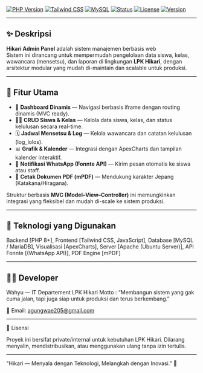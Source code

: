 [![PHP Version](https://img.shields.io/badge/PHP-8.3%2B-777BB4?logo=php&logoColor=white)]()
[![Tailwind CSS](https://img.shields.io/badge/Tailwind-3.x-38B2AC?logo=tailwindcss&logoColor=white)]()
[![MySQL](https://img.shields.io/badge/MySQL-8.x-4479A1?logo=mysql&logoColor=white)]()
[![Status](https://img.shields.io/badge/Status-Production-blue)]()
[![License](https://img.shields.io/badge/License-Private-red)]()
[![Version](https://img.shields.io/badge/version-v1.9.x-green)]()

---

## ✨ Deskripsi

**Hikari Admin Panel** adalah sistem manajemen berbasis web  
Sistem ini dirancang untuk mempermudah pengelolaan data siswa, kelas, wawancara (mensetsu), dan laporan di lingkungan **LPK Hikari**, dengan arsitektur modular yang mudah di-maintain dan scalable untuk produksi.

---

## 🚀 Fitur Utama

- 🧭 **Dashboard Dinamis** — Navigasi berbasis iframe dengan routing dinamis (MVC ready).  
- 👩‍🎓 **CRUD Siswa & Kelas** — Kelola data siswa, kelas, dan status kelulusan secara real-time.  
- 🗓️ **Jadwal Mensetsu & Log** — Kelola wawancara dan catatan kelulusan (log_lolos).  
- 📊 **Grafik & Kalender** — Integrasi dengan ApexCharts dan tampilan kalender interaktif.  
- 💬 **Notifikasi WhatsApp (Fonnte API)** — Kirim pesan otomatis ke siswa atau staff.  
- 🧾 **Cetak Dokumen PDF (mPDF)** — Mendukung karakter Jepang (Katakana/Hiragana).

Struktur berbasis **MVC (Model–View–Controller)** ini memungkinkan integrasi yang fleksibel dan mudah di-scale ke sistem produksi.

---

## 🧩 Teknologi yang Digunakan
Backend	[PHP 8+],
Frontend	[Tailwind CSS, JavaScript],
Database	[MySQL / MariaDB],
Visualisasi	[ApexCharts],
Server	[Apache (Ubuntu Server)],
API	Fonnte [(WhatsApp API)],
PDF Engine	[mPDF]

---
## 👨‍💻 Developer
Wahyu — IT Departement LPK Hikari 
Motto :
“Membangun sistem yang gak cuma jalan, tapi juga siap untuk produksi dan terus berkembang.”

📧 Email: agungwae205@gmail.com

---

📜 Lisensi

Proyek ini bersifat private/internal untuk kebutuhan LPK Hikari.
Dilarang menyalin, mendistribusikan, atau menggunakan ulang tanpa izin tertulis.

---
"Hikari — Menyala dengan Teknologi, Melangkah dengan Inovasi." 🌸